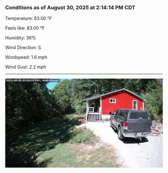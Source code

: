 ### Conditions as of August 30, 2025 at 2:14:14 PM CDT 

Temperature: 83.00 &deg;F

Feels like: 83.00 &deg;F

Humidity: 36%

Wind Direction: S

Windspeed: 1.6 mph

Wind Gust: 2.2 mph

---

<img src="./images/latest.jpeg"/>

